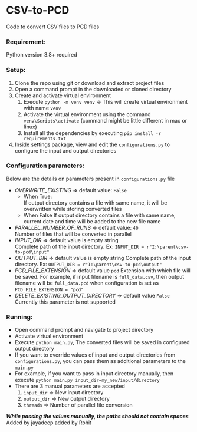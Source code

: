 # CSV-to-PCD
Code to convert CSV files to PCD files

### Requirement:
Python version 3.8+ required

### Setup:
1. Clone the repo using git or download and extract project files
2. Open a command prompt in the downloaded or cloned directory
3. Create and activate virtual environment
   1. Execute `python -m venv venv` -> This will create virtual environment with name `venv`
   2. Activate the virtual environment using the command `venv\Scripts\activate` (command might be little different in 
   mac or linux)
   3. Install all the dependencies by executing `pip install -r requirements.txt`
4. Inside settings package, view and edit the `configurations.py` to configure the input and output directories


### Configuration parameters:
Below are the details on parameters present in `configurations.py` file
- *OVERWRITE_EXISTING* =>  default value: `False`  
  - When True:  
  If output directory contains a file with same name, it will be overwritten while storing converted files
  - When False
  If output directory contains a file with same name, current date and time will be added to the new file name
- *PARALLEL_NUMBER_OF_RUNS* => default value: `40`  
  Number of files that will be converted in parallel
- *INPUT_DIR* => default value is empty string  
  Complete path of the input directory. Ex: `INPUT_DIR = r"I:\parent\csv-to-pcd\input"`
- *OUTPUT_DIR* => default value is empty string 
  Complete path of the input directory. Ex: `OUTPUT_DIR = r"I:\parent\csv-to-pcd\output"`
- *PCD_FILE_EXTENSION* => default value `pcd`
  Extension with which file will be saved. For example, if input filename is `full_data.csv`, then output filename will 
  be `full_data.pcd` when configuration is set as `PCD_FILE_EXTENSION = "pcd"`
- *DELETE_EXISTING_OUTPUT_DIRECTORY* => default value `False`  
  Currently this parameter is not supported


### Running:
- Open command prompt and navigate to project directory
- Activate virtual environment
- Execute `python main.py`, The converted files will be saved in configured output directory
- If you want to override values of input and output directories from `configurations.py`, you can pass them as additional parameters to the `main.py`
- For example, if you want to pass in input directory manually, then execute `python main.py input_dir=my_new/input/directory`
- There are 3 manual parameters are accepted
  1. `input_dir` => New input directory
  2. `output_dir` => New output directory
  3. `threads` => Number of parallel file conversion  

  
***While passing the values manually, the paths should not contain spaces***
Added by jayadeep
added by Rohit
